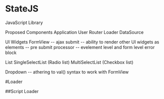 StateJS
=======

JavaScript Library

Proposed Components
Application
User
Router
Loader
DataSource


UI Widgets
FormView
  -- ajax submit
  -- ability to render other UI widgets as elements
  -- pre submit processor
  -- evelement level and form level error block

List
SingleSelectList (Radio list)
MultiSelectList (Checkbox list)

Dropdown
  -- athering to val() syntax to work with FormView



#Loader

##Script Loader

